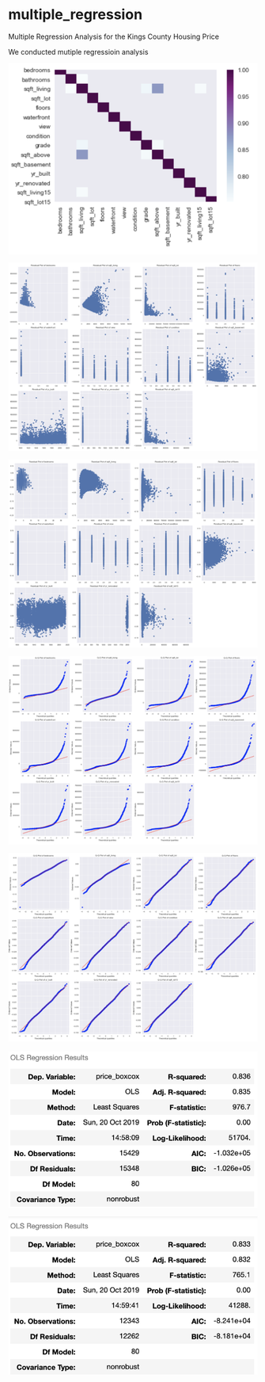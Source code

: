 # multiple_regression
Multiple Regression Analysis for the Kings County Housing Price


We conducted mutiple regressioin analysis

![alt text](https://github.com/probboy/multiple_regression/blob/master/heatmap.png "Logo Title Text 1")

![alt text](https://github.com/probboy/multiple_regression/blob/master/Homoscedasticity0.png "Logo Title Text 1")

![alt text](https://github.com/probboy/multiple_regression/blob/master/Homoscedasticity1.png "Logo Title Text 1")

![alt text](https://github.com/probboy/multiple_regression/blob/master/QQ0.png "Logo Title Text 1")

![alt text](https://github.com/probboy/multiple_regression/blob/master/QQ1.png "Logo Title Text 1")

![alt text](https://github.com/probboy/multiple_regression/blob/master/OLS0.png "Logo Title Text 1")

![alt text](https://github.com/probboy/multiple_regression/blob/master/OLS_train.png "Logo Title Text 1")
